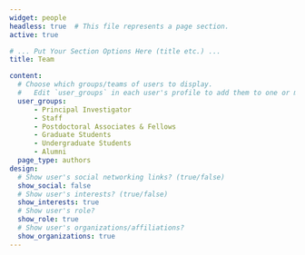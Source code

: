 ```yaml
---
widget: people
headless: true  # This file represents a page section.
active: true

# ... Put Your Section Options Here (title etc.) ...
title: Team

content:
  # Choose which groups/teams of users to display.
  #   Edit `user_groups` in each user's profile to add them to one or more of these groups.
  user_groups:
      - Principal Investigator
      - Staff
      - Postdoctoral Associates & Fellows
      - Graduate Students
      - Undergraduate Students
      - Alumni
  page_type: authors
design:
  # Show user's social networking links? (true/false)
  show_social: false
  # Show user's interests? (true/false)
  show_interests: true
  # Show user's role?
  show_role: true
  # Show user's organizations/affiliations?
  show_organizations: true
---
```

